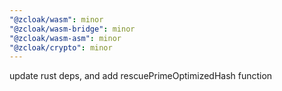 ```yaml
---
"@zcloak/wasm": minor
"@zcloak/wasm-bridge": minor
"@zcloak/wasm-asm": minor
"@zcloak/crypto": minor
---
```


update rust deps, and add rescuePrimeOptimizedHash function
